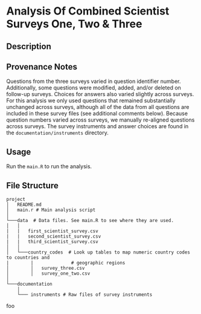 # Analysis Of Combined Scientist Surveys One, Two & Three

## Description

## Provenance Notes

Questions from the three surveys varied in question identifier number. Additionally, some questions were modified, added, and/or deleted on follow-up surveys. Choices for answers also varied slightly across surveys. For this analysis we only used questions that remained substantially unchanged across surveys, although all of the data from all questions are included in these survey files (see additional comments below). Because question numbers varied across surveys, we manually re-aligned questions across surveys. The survey instruments  and answer choices are found in the `documentation/instruments` directory.

## Usage

Run the `main.R` to run the analysis.

## File Structure

```
project
│   README.md
│   main.r # Main analysis script 
│
└───data  # Data files. See main.R to see where they are used.
│   │   
|   |   first_scientist_survey.csv
|   |   second_scientist_survey.csv
|   |   third_scientist_survey.csv
│   │
│   └───country_codes  # Look up tables to map numeric country codes to countries and
|        |              # geographic regions
│        │   survey_three.csv
│        │   survey_one_two.csv
│   
└───documentation 
    │
    └─── instruments # Raw files of survey instruments
```

foo
